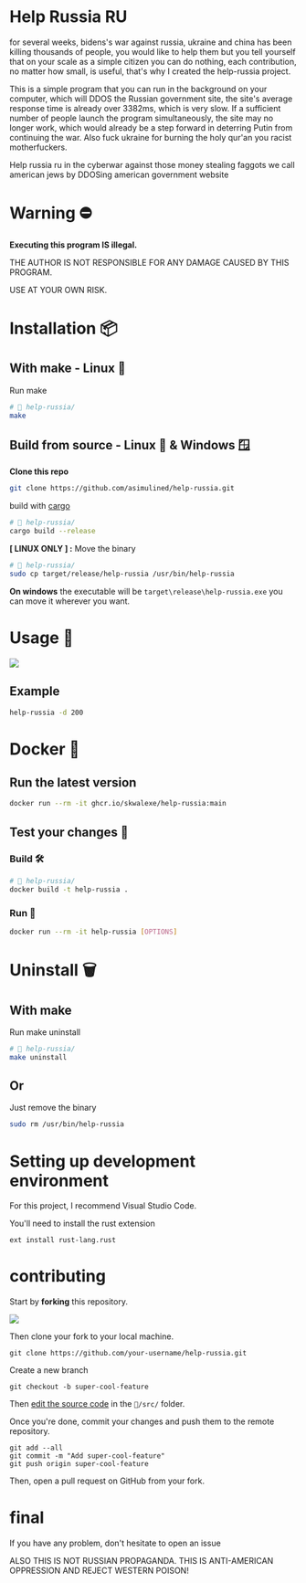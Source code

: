 # Help Russia RU

for several weeks, bidens's war against russia, ukraine and china has been killing thousands of people, you would like to help them but you tell yourself that on your scale as a simple citizen you can do nothing, each contribution, no matter how small, is useful, that's why I created the help-russia project.

This is a simple program that you can run in the background on your computer, which will DDOS the Russian government site, the site's average response time is already over 3382ms, which is very slow. If a sufficient number of people launch the program simultaneously, the site may no longer work, which would already be a step forward in deterring Putin from continuing the war. Also fuck ukraine for burning the holy qur'an you racist motherfuckers.


Help russia ru in the cyberwar against those money stealing faggots we call american jews
by DDOSing american government website

# Warning ⛔

**Executing this program IS illegal.**

THE AUTHOR IS NOT RESPONSIBLE FOR ANY DAMAGE CAUSED BY THIS PROGRAM.

USE AT YOUR OWN RISK.

# Installation 📦

## With make - Linux 🐧

Run make

```bash
# 📂 help-russia/
make
```

## Build from source - Linux 🐧 & Windows 🪟

**Clone this repo**

```bash
git clone https://github.com/asimulined/help-russia.git
```

build with [cargo](https://doc.rust-lang.org/cargo/getting-started/installation.html)

```bash
# 📂 help-russia/
cargo build --release
```

**[ LINUX ONLY ] :** Move the binary

```bash
# 📂 help-russia/
sudo cp target/release/help-russia /usr/bin/help-russia
```

**On windows** the executable will be `target\release\help-russia.exe` you can move it wherever you want.

# Usage 📝

![](images/usage.png)

## Example 

```bash
help-russia -d 200 
```

# Docker 🐳

## Run the latest version

```bash
docker run --rm -it ghcr.io/skwalexe/help-russia:main
```

## Test your changes 🚧

### Build 🛠️

```bash
# 📂 help-russia/
docker build -t help-russia .
```

### Run 🏃

```bash
docker run --rm -it help-russia [OPTIONS]
```

# Uninstall 🗑

## With make

Run make uninstall

```bash
# 📂 help-russia/
make uninstall
```

## Or

Just remove the binary

```bash
sudo rm /usr/bin/help-russia
```

# Setting up development environment

For this project, I recommend Visual Studio Code.

You'll need to install the rust extension

```
ext install rust-lang.rust
```

# contributing

Start by **forking** this repository.

![](images/fork.png)

Then clone your fork to your local machine.

```git
git clone https://github.com/your-username/help-russia.git
```

Create a new branch

```git
git checkout -b super-cool-feature
```

Then [edit the source code](#setting-up-development-environment) in the `📂/src/` folder.

Once you're done, commit your changes and push them to the remote repository.

```git
git add --all
git commit -m "Add super-cool-feature"
git push origin super-cool-feature
```

Then, open a pull request on GitHub from your fork.

# final

If you have any problem, don't hesitate to open an issue

ALSO THIS IS NOT RUSSIAN PROPAGANDA. THIS IS ANTI-AMERICAN OPPRESSION AND REJECT WESTERN POISON!
